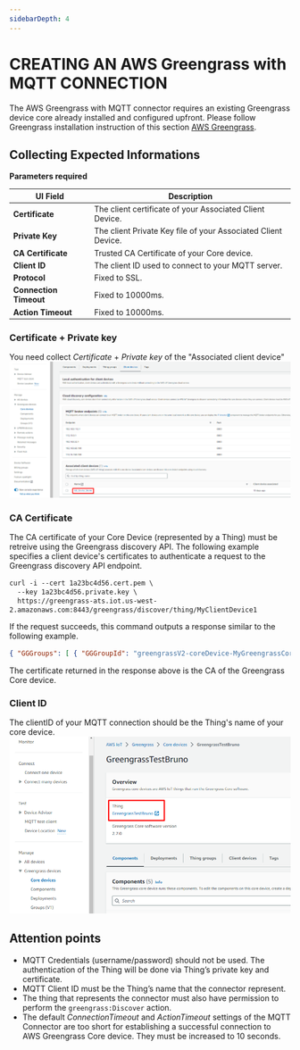 ```yaml
---
sidebarDepth: 4
---
```


# CREATING AN AWS Greengrass with MQTT CONNECTION

The AWS Greengrass with MQTT connector requires an existing Greengrass device core already installed and configured upfront.
Please follow Greengrass installation instruction of this section [AWS Greengrass](/Connector/AWS_GG/). 

## Collecting Expected Informations

<a id="MQTTparameters">**Parameters required**</a>

| UI Field | Description |
| ------ | ----------- |
| **Certificate** | The client certificate of your Associated Client Device. |
| **Private Key** | The client Private Key file of your Associated Client Device. |
| **CA Certificate** | Trusted CA Certificate of your Core device. |
| **Client ID** | The client ID used to connect to your MQTT server. |
| **Protocol** | Fixed to SSL. |
| **Connection Timeout** | Fixed to 10000ms. |
| **Action Timeout** | Fixed to 10000ms. |

### Certificate + Private key
You need collect *Certificate* + *Private key* of the "Associated client device"
![img](images/AssociatedDeviceClient.png)

### CA Certificate
The CA certificate of your Core Device (represented by a Thing) must be retreive using the Greengrass discovery API.
The following example specifies a client device's certificates to authenticate a request to the Greengrass discovery API endpoint.

```
curl -i --cert 1a23bc4d56.cert.pem \
  --key 1a23bc4d56.private.key \
  https://greengrass-ats.iot.us-west-2.amazonaws.com:8443/greengrass/discover/thing/MyClientDevice1
```
If the request succeeds, this command outputs a response similar to the following example.

```json
{ "GGGroups": [ { "GGGroupId": "greengrassV2-coreDevice-MyGreengrassCore", "Cores": [ { "thingArn": "arn:aws:iot:us-west-2:123456789012:thing/MyGreengrassCore", "Connectivity": [ { "Id": "AUTOIP_192.168.1.4_1", "HostAddress": "192.168.1.5", "PortNumber": 8883, "Metadata": "" } ] } ], "CAs": [ "-----BEGIN CERTIFICATE-----\ncert-contents\n-----END CERTIFICATE-----\n" ] } ] }
```
The certificate returned in the response above is the CA of the Greengrass Core device.

### Client ID
The clientID of your MQTT connection should be the Thing's name of your core device.
![img](images/ThingName.png)

## Attention points
- MQTT Credentials (username/password) should not be used. The authentication of the Thing will be done via Thing’s private key and certificate. 
- MQTT Client ID must be the Thing’s name that the connector represent.
- The thing that represents the connector must also have permission to perform the `greengrass:Discover` action.
- The default *ConnectionTimeout* and *ActionTimeout* settings of the MQTT Connector are too short for establishing a successful connection to AWS Greengrass Core device. They must be increased to 10 seconds.

